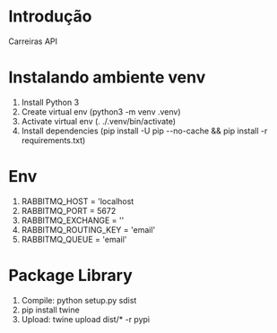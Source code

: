 # Introdução 
Carreiras API

# Instalando ambiente venv
1. Install Python 3
2. Create virtual env (python3 -m venv .venv)
3. Activate virtual env (. ./.venv/bin/activate)
4. Install dependencies (pip install -U pip --no-cache && pip install -r requirements.txt)

# Env
1. RABBITMQ_HOST =  'localhost 
2. RABBITMQ_PORT = 5672
3. RABBITMQ_EXCHANGE = ''
4. RABBITMQ_ROUTING_KEY =  'email'
5. RABBITMQ_QUEUE = 'email'

# Package Library

1. Compile: python setup.py sdist
2. pip install twine
3. Upload: twine upload dist/* -r pypi